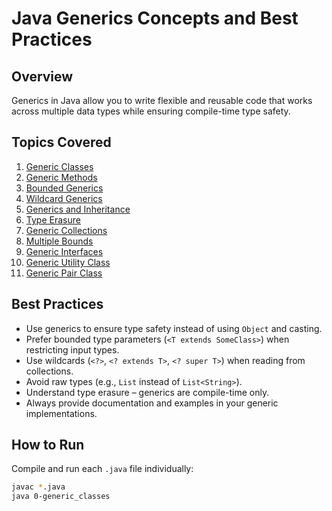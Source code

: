 # Java Generics Concepts and Best Practices

## Overview
Generics in Java allow you to write flexible and reusable code that works across multiple data types while ensuring compile-time type safety.

## Topics Covered
1. [Generic Classes](0-generic_classes.java)
2. [Generic Methods](1-generic_methods.java)
3. [Bounded Generics](2-bounded_generics.java)
4. [Wildcard Generics](3-wildcards.java)
5. [Generics and Inheritance](4-generic_inheritance.java)
6. [Type Erasure](5-type_erasure.java)
7. [Generic Collections](6-generic_collections.java)
8. [Multiple Bounds](7-multiple_bounds.java)
9. [Generic Interfaces](8-generic_interfaces.java)
10. [Generic Utility Class](9-generic_utility_class.java)
11. [Generic Pair Class](10-pair_class.java)

## Best Practices
- Use generics to ensure type safety instead of using `Object` and casting.
- Prefer bounded type parameters (`<T extends SomeClass>`) when restricting input types.
- Use wildcards (`<?>`, `<? extends T>`, `<? super T>`) when reading from collections.
- Avoid raw types (e.g., `List` instead of `List<String>`).
- Understand type erasure – generics are compile-time only.
- Always provide documentation and examples in your generic implementations.

## How to Run
Compile and run each `.java` file individually:
```bash
javac *.java
java 0-generic_classes
